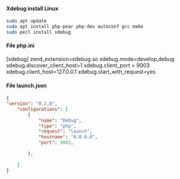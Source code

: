 #### Xdebug install Linux
```bash
sudo apt update
sudo apt install php-pear php-dev autoconf gcc make
sudo pecl install xdebug
```
#### File php.ini

[xdebug]
zend_extension=xdebug.so
xdebug.mode=develop,debug
xdebug.discover_client_host=1
xdebug.client_port = 9003
xdebug.client_host=127.0.0.1
xdebug.start_with_request=yes


#### File launch.json
```json
{
"version": "0.2.0",
    "configurations": [
        {
            "name": "Debug",
            "type": "php",
            "request": "launch",
            "hostname": "0.0.0.0",
            "port": 9003,
            
        },
        
    ]
}
```
